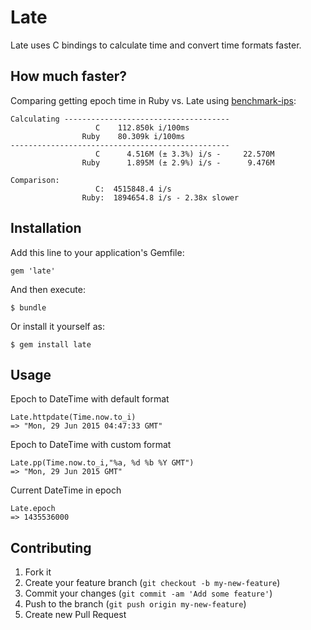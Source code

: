# Late

Late uses C bindings to calculate time and convert time formats faster.

## How much faster?
Comparing getting epoch time in Ruby vs. Late using [benchmark-ips](https://github.com/evanphx/benchmark-ips):
```
Calculating -------------------------------------
                   C    112.850k i/100ms
                Ruby    80.309k i/100ms
-------------------------------------------------
                   C      4.516M (± 3.3%) i/s -     22.570M
                Ruby      1.895M (± 2.9%) i/s -      9.476M

Comparison:
                   C:  4515848.4 i/s
                Ruby:  1894654.8 i/s - 2.38x slower
```

## Installation

Add this line to your application's Gemfile:

    gem 'late'

And then execute:

    $ bundle

Or install it yourself as:

    $ gem install late

## Usage

Epoch to DateTime with default format

```
Late.httpdate(Time.now.to_i)
=> "Mon, 29 Jun 2015 04:47:33 GMT"
```

Epoch to DateTime with custom format

```
Late.pp(Time.now.to_i,"%a, %d %b %Y GMT")
=> "Mon, 29 Jun 2015 GMT"
```

Current DateTime in epoch
```
Late.epoch
=> 1435536000
```

## Contributing

1. Fork it
2. Create your feature branch (`git checkout -b my-new-feature`)
3. Commit your changes (`git commit -am 'Add some feature'`)
4. Push to the branch (`git push origin my-new-feature`)
5. Create new Pull Request
